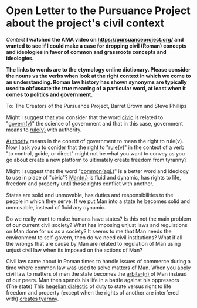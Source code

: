 # Open Letter to the Pursuance Project about the project's civil context 

*Context*
**I watched the AMA video on https://pursuanceproject.org/ and wanted to see if I could make a case for dropping civil (Roman) concepts and ideologies in favor of common and grassroots concepts and ideologies.**

**The links to words are to the etymology online dictionary. Please consider the nouns vs the verbs when look at the right context in which we come to an understanding. Roman law history has shown synonyms are typically used to obfuscate the true meaning of a particular word, at least when it comes to politics and government.**

To: The Creators of the Pursuance Project, Barret Brown and Steve Phillips

Might I suggest that you consider that the word [civic](https://www.etymonline.com/word/civics) is related to "[govern(v)](https://www.etymonline.com/word/govern)" the science of government and that in this case, government means to [rule(v)](https://www.etymonline.com/word/rule) with authority.

[Authority](https://www.etymonline.com/word/authority) means in the conext of government to mean the right to rule(v). Now I ask you to conider that the right to "[rule(v)](https://www.etymonline.com/word/rule)" in the context of a verb "to control, guide, or direct" might not be what you want to convey as you go about create a new platform to ultimately create freedom from tyranny?

Might I suggest that the word "[common(agj.)](https://www.etymonline.com/word/common)" is a better word and ideology to use in place of "civic"? [Man(n.)](https://www.etymonline.com/word/man) is fluid and dynamic, has rights to life, freedom and property until those rights conflict with another.

States are solid and unmovable, has duties and responsibilities to the people in which they serve. If we put Man into a state he becomes solid and unmovable, instead of fluid any dynamic.

Do we really want to make humans have states? Is this not the main problem of our current civil society? What has imposing unjust laws and regulations on Man done for us as a society? It seems to me that Man needs the environment to self-govern, then do we need civil institutions? What if all the wrongs that are cause by Man are related to regulation of Man using unjust civil law when its imposed on the actions of Man? 

Civil law came about in Roman times to handle issues of commerce during a time where common law was used to solve matters of Man. When you apply civil law to matters of men the state becomes the [arbiter(n)](https://www.etymonline.com/word/arbiter) of Man instead of our peers. Man then spends his life in a battle against his oppressors (The state) This [hegelian dialectic](https://en.wikipedia.org/wiki/Dialectic#Hegelian_dialectic) of duty to state versus right to life freedom and property (except when the rights of another are interfered with) [creates tyarnny](https://scottrlarson.github.io/activism/commonwealths/document/end-of-all-evil.html). 
